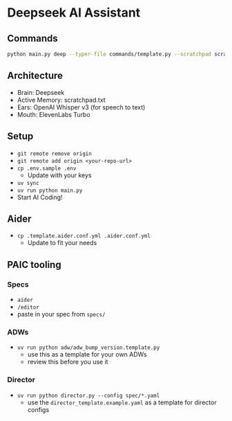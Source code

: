 # Deepseek AI Assistant

## Commands

```bash
python main.py deep --typer-file commands/template.py --scratchpad scratchpad.txt --prompt "Ping the server"
```

## Architecture
- Brain: Deepseek
- Active Memory: scratchpad.txt
- Ears: OpenAI Whisper v3 (for speech to text)
- Mouth: ElevenLabs Turbo

## Setup

- `git remote remove origin`
- `git remote add origin <your-repo-url>`
- `cp .env.sample .env`
  - Update with your keys
- `uv sync`
- `uv run python main.py`
- Start AI Coding!

## Aider

- `cp .template.aider.conf.yml .aider.conf.yml`
  - Update to fit your needs

## PAIC tooling

### Specs

- `aider`
- `/editor`
- paste in your spec from `specs/`

### ADWs 

- `uv run python adw/adw_bump_version.template.py`
  - use this as a template for your own ADWs
  - review this before you use it

### Director

- `uv run python director.py --config spec/*.yaml`
  - use the `director_template.example.yaml` as a template for director configs
